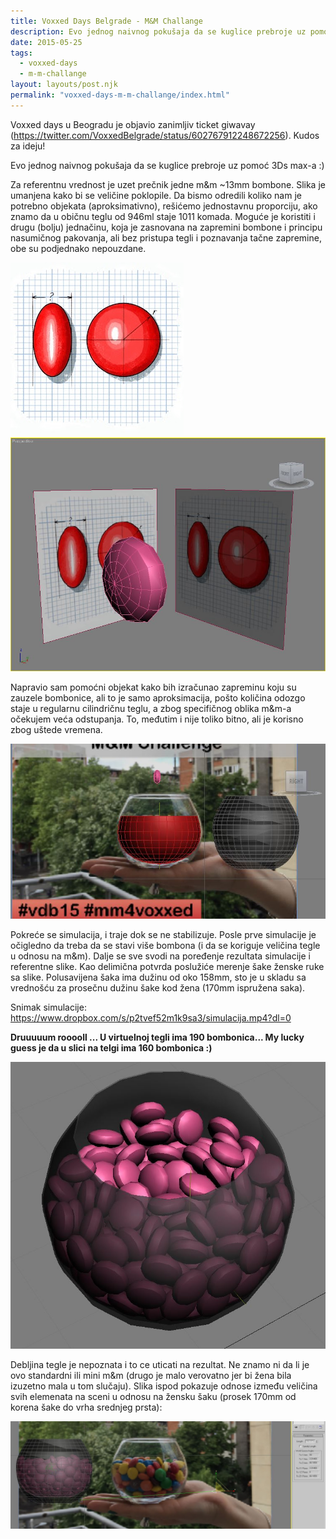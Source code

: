 ```yaml
---
title: Voxxed Days Belgrade - M&M Challange
description: Evo jednog naivnog pokušaja da se kuglice prebroje uz pomoć 3Ds max-a :)
date: 2015-05-25
tags:
  - voxxed-days
  - m-m-challange
layout: layouts/post.njk
permalink: "voxxed-days-m-m-challange/index.html"
---
```

Voxxed days u Beogradu je objavio zanimljiv ticket giwavay (https://twitter.com/VoxxedBelgrade/status/602767912248672256). Kudos za ideju!

Evo jednog naivnog pokušaja da se kuglice prebroje uz pomoć 3Ds max-a :)

Za referentnu vrednost je uzet prečnik jedne m&m ~13mm bombone. Slika je umanjena kako bi se veličine poklopile. Da bismo odredili koliko nam je potrebno objekata (aproksimativno), rešićemo jednostavnu proporciju, ako znamo da u običnu teglu od 946ml staje 1011 komada. Moguće je koristiti i drugu (bolju) jednačinu, koja je zasnovana na zapremini bombone i principu nasumičnog pakovanja, ali bez pristupa tegli i poznavanja tačne zapremine, obe su podjednako nepouzdane.

<img src="/img/voxxed/1.jpg" alt="">

<img src="/img/voxxed/2.jpg" alt="">

Napravio sam pomoćni objekat kako bih izračunao zapreminu koju su zauzele bombonice, ali to je samo aproksimacija, pošto količina odozgo staje u regularnu cilindričnu teglu, a zbog specifičnog oblika m&m-a očekujem veća odstupanja. To, međutim i nije toliko bitno, ali je korisno zbog uštede vremena. 

<img src="/img/voxxed/3.jpg" alt="">

Pokreće se simulacija, i traje dok se ne stabilizuje. Posle prve simulacije je očigledno da treba da se stavi više bombona (i da se koriguje veličina tegle u odnosu na m&m). Dalje se sve svodi na poređenje rezultata simulacije i referentne slike. Kao delimična potvrda poslužiće merenje šake ženske ruke sa slike. Polusavijena šaka ima dužinu od oko 158mm, sto je u skladu sa vrednošću za prosečnu dužinu šake kod žena (170mm ispružena saka). 

Snimak simulacije: https://www.dropbox.com/s/p2tvef52m1k9sa3/simulacija.mp4?dl=0

**Druuuuum rooooll ... U virtuelnoj tegli ima 190 bombonica... My lucky guess je da u slici na telgi ima 160 bombonica  :)**

<img src="/img/voxxed/4.jpg" alt="">

Debljina tegle je nepoznata i to ce uticati na rezultat. Ne znamo ni da li je ovo standardni ili mini m&m (drugo je malo verovatno jer bi žena bila izuzetno mala u tom slučaju). Slika ispod pokazuje odnose između veličina svih elemenata na sceni u odnosu na žensku šaku (prosek 170mm od korena šake do vrha srednjeg prsta):

<img src="/img/voxxed/5.jpg" alt="">
